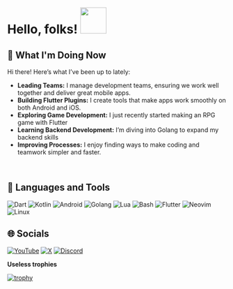 # Hello, folks! <img src="https://media1.giphy.com/media/iIifSQSQUKteo/giphy.gif?cid=ecf05e47gvk1m9nqywsqkve8reth8abjjs1r6rq2dnh81v74&rid=giphy.gif&ct=s" width="60px">
## 🌟 What I'm Doing Now  

Hi there! Here’s what I’ve been up to lately:  

- **Leading Teams:** I manage development teams, ensuring we work well together and deliver great mobile apps.  
- **Building Flutter Plugins:** I create tools that make apps work smoothly on both Android and iOS.  
- **Exploring Game Development:** I just recently started making an RPG game with Flutter
- **Learning Backend Development:** I’m diving into Golang to expand my backend skills
- **Improving Processes:** I enjoy finding ways to make coding and teamwork simpler and faster.  

&#x200B;

## 🔧 Languages and Tools  

![Dart](https://img.shields.io/badge/Dart-0175C2?style=flat-square&logo=dart&logoColor=white)
![Kotlin](https://img.shields.io/badge/Kotlin-0095D5?style=flat-square&logo=kotlin&logoColor=white)
![Android](https://img.shields.io/badge/Android-3DDC84?style=flat-square&logo=android&logoColor=white)
![Golang](https://img.shields.io/badge/Go-00ADD8?style=flat-square&logo=go&logoColor=white)
![Lua](https://img.shields.io/badge/Lua-2C2D72?style=flat-square&logo=lua&logoColor=white)
![Bash](https://img.shields.io/badge/Bash-4EAA25?style=flat-square&logo=gnu-bash&logoColor=white)
![Flutter](https://img.shields.io/badge/Flutter-02569B?style=flat-square&logo=flutter&logoColor=white)
![Neovim](https://img.shields.io/badge/Neovim-57A143?style=flat-square&logo=neovim&logoColor=white)
![Linux](https://img.shields.io/badge/Linux-FCC624?style=flat-square&logo=linux&logoColor=black)


## 🌐 Socials

[![YouTube](https://img.shields.io/badge/YouTube-FF0000?style=flat-square&logo=youtube&logoColor=white)](https://www.youtube.com/channel/UCJEx2ngoswecTEjb85h9zZw)
[![X](https://img.shields.io/badge/X-1DA1F2?style=flat-square&logo=x&logoColor=white)](https://x.com/xnoksx)
[![Discord](https://img.shields.io/badge/Discord-5865F2?style=flat-square&logo=discord&logoColor=white)]([https://discord.com/](https://discordapp.com/users/273905071245230091))


**Useless trophies**

[![trophy](https://github-profile-trophy.vercel.app/?username=n0ks&theme=onedark)](https://github.com/ryo-ma/github-profile-trophy)

